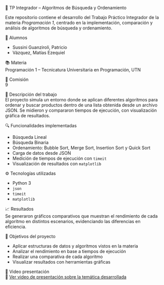 🧩 TP Integrador – Algoritmos de Búsqueda y Ordenamiento

Este repositorio contiene el desarrollo del Trabajo Práctico Integrador de la materia *Programación 1*, centrado en la implementación, comparación y análisis de algoritmos de búsqueda y ordenamiento.

👥 Alumnos  
- Sussini Guanziroli, Patricio  
- Vázquez, Matías Ezequiel

📚 Materia  
Programación 1 – Tecnicatura Universitaria en Programación,  UTN

🧷 Comisión  
9

🧪 Descripción del trabajo  
El proyecto simula un entorno donde se aplican diferentes algoritmos para ordenar y buscar productos dentro de una lista obtenida desde un archivo JSON. Se midieron y compararon tiempos de ejecución, con visualización gráfica de resultados.

🔍 Funcionalidades implementadas  
- Búsqueda Lineal  
- Búsqueda Binaria  
- Ordenamiento: Bubble Sort, Merge Sort, Insertion Sort y Quick Sort  
- Carga de datos desde JSON  
- Medición de tiempos de ejecución con `timeit`  
- Visualización de resultados con `matplotlib`

⚙️ Tecnologías utilizadas  
- Python 3  
- `json`  
- `timeit`  
- `matplotlib`  

📈 Resultados  
Se generaron gráficos comparativos que muestran el rendimiento de cada algoritmo en distintos escenarios, evidenciando las diferencias en eficiencia.

🎯 Objetivos del proyecto  
- Aplicar estructuras de datos y algoritmos vistos en la materia
- Analizar el rendimiento en base a tiempos de ejecución
- Realizar una comparativa de cada algoritmo 
- Visualizar resultados con herramientas gráficas

🎥 Video presentación  
🔗 [Ver video de presentación sobre la temática desarrollada](https://drive.google.com/file/d/1nMHxtTM_8kjoD56OGr3hIwk8USTV-IzZ/view?usp=drive_link)
